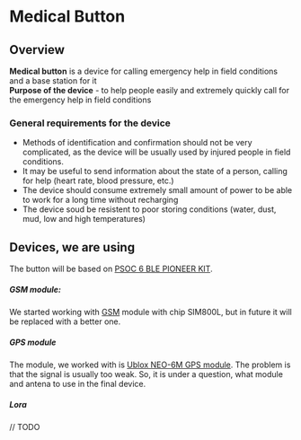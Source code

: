 # Medical Button

## Overview
**Medical button** is a device for calling emergency help in field conditions and a base station for it  
**Purpose of the device** - to help people easily and extremely quickly call for the emergency help in field conditions

### General requirements for the device

- Methods of identification and confirmation should not be very complicated, as the device will be usually used by injured people in field conditions.
- It may be useful to send information about the state of a person, calling for help (heart rate, blood pressure, etc.)
- The device should consume extremely small amount of power to be able to work for a long time without recharging
- The device soud be resistent to poor storing conditions (water, dust, mud, low and high temperatures)

## Devices, we are using
The button will be based on [PSOC 6 BLE PIONEER KIT](https://www.cypress.com/documentation/development-kitsboards/psoc-6-ble-pioneer-kit-cy8ckit-062-ble).

##### GSM module:
We started working with [GSM](https://www.faranux.com/product/sim800l-v2-0-5v-wirelessgsm-gprs-module-quad-band/) module with chip SIM800L, but in future it will be replaced with a better one.
##### GPS module
The module, we worked with is [Ublox NEO-6M GPS module](https://www.electroschematics.com/neo-6m-gps-module/). The problem is that the signal is usually too weak. So, it is under a question, what module and antena to use in the final device.
##### Lora
// TODO
